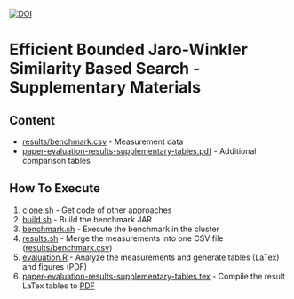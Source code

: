 [![DOI](https://zenodo.org/badge/149863193.svg)](https://zenodo.org/badge/latestdoi/149863193)

# Efficient Bounded Jaro-Winkler Similarity Based Search - Supplementary Materials

## Content

* [results/benchmark.csv](results/benchmark.csv) - Measurement data
* [paper-evaluation-results-supplementary-tables.pdf](paper-evaluation-results-supplementary-tables.pdf) - Additional comparison tables

## How To Execute

1. [clone.sh](clone.sh) - Get code of other approaches
2. [build.sh](build.sh) - Build the benchmark JAR
3. [benchmark.sh](benchmark.sh) - Execute the benchmark in the cluster
4. [results.sh](results.sh) - Merge the measurements into one CSV file ([results/benchmark.csv](results/benchmark.csv))
5. [evaluation.R](evaluation.R) - Analyze the measurements and generate tables (LaTex) and figures (PDF)
6. [paper-evaluation-results-supplementary-tables.tex](paper-evaluation-results-supplementary-tables.tex) - Compile the result LaTex tables to [PDF](paper-evaluation-results-supplementary-tables.pdf)
